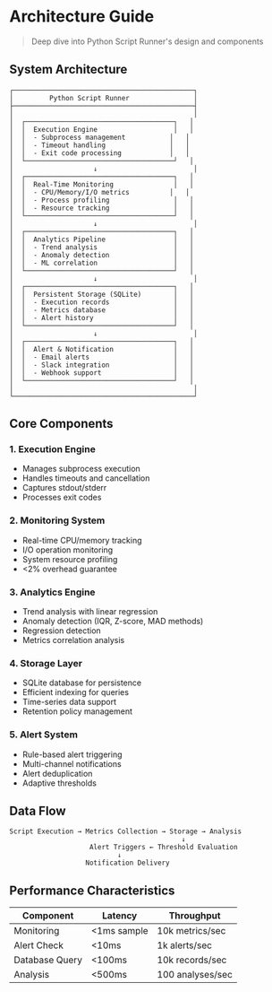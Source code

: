 # Architecture Guide

> Deep dive into Python Script Runner's design and components

## System Architecture

```
┌─────────────────────────────────────────────┐
│         Python Script Runner                │
├─────────────────────────────────────────────┤
│                                             │
│  ┌─────────────────────────────────────┐   │
│  │  Execution Engine                   │   │
│  │  - Subprocess management           │   │
│  │  - Timeout handling                │   │
│  │  - Exit code processing            │   │
│  └─────────────────────────────────────┘   │
│                    ↓                        │
│  ┌─────────────────────────────────────┐   │
│  │  Real-Time Monitoring               │   │
│  │  - CPU/Memory/I/O metrics          │   │
│  │  - Process profiling                │   │
│  │  - Resource tracking                │   │
│  └─────────────────────────────────────┘   │
│                    ↓                        │
│  ┌─────────────────────────────────────┐   │
│  │  Analytics Pipeline                 │   │
│  │  - Trend analysis                   │   │
│  │  - Anomaly detection                │   │
│  │  - ML correlation                   │   │
│  └─────────────────────────────────────┘   │
│                    ↓                        │
│  ┌─────────────────────────────────────┐   │
│  │  Persistent Storage (SQLite)        │   │
│  │  - Execution records                │   │
│  │  - Metrics database                 │   │
│  │  - Alert history                    │   │
│  └─────────────────────────────────────┘   │
│                    ↓                        │
│  ┌─────────────────────────────────────┐   │
│  │  Alert & Notification               │   │
│  │  - Email alerts                     │   │
│  │  - Slack integration                │   │
│  │  - Webhook support                  │   │
│  └─────────────────────────────────────┘   │
│                                             │
└─────────────────────────────────────────────┘
```

## Core Components

### 1. Execution Engine
- Manages subprocess execution
- Handles timeouts and cancellation
- Captures stdout/stderr
- Processes exit codes

### 2. Monitoring System
- Real-time CPU/memory tracking
- I/O operation monitoring
- System resource profiling
- <2% overhead guarantee

### 3. Analytics Engine
- Trend analysis with linear regression
- Anomaly detection (IQR, Z-score, MAD methods)
- Regression detection
- Metrics correlation analysis

### 4. Storage Layer
- SQLite database for persistence
- Efficient indexing for queries
- Time-series data support
- Retention policy management

### 5. Alert System
- Rule-based alert triggering
- Multi-channel notifications
- Alert deduplication
- Adaptive thresholds

## Data Flow

```
Script Execution → Metrics Collection → Storage → Analysis
                                           ↓
                    Alert Triggers ← Threshold Evaluation
                           ↓
                   Notification Delivery
```

## Performance Characteristics

| Component | Latency | Throughput |
|-----------|---------|------------|
| Monitoring | <1ms sample | 10k metrics/sec |
| Alert Check | <10ms | 1k alerts/sec |
| Database Query | <100ms | 10k records/sec |
| Analysis | <500ms | 100 analyses/sec |


